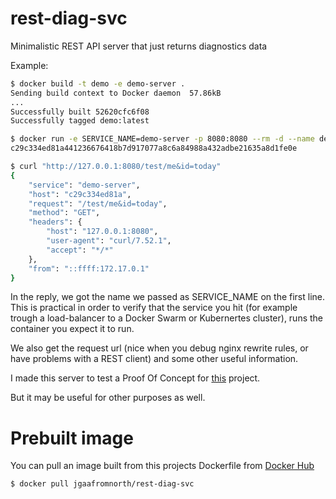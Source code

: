 # rest-diag-svc
Minimalistic REST API server that just returns diagnostics data

Example:

```sh
$ docker build -t demo -e demo-server .
Sending build context to Docker daemon  57.86kB
...
Successfully built 52620cfc6f08
Successfully tagged demo:latest

$ docker run -e SERVICE_NAME=demo-server -p 8080:8080 --rm -d --name demo demo
c29c334ed81a441236676418b7d917077a8c6a84988a432adbe21635a8d1fe0e

$ curl "http://127.0.0.1:8080/test/me&id=today"
{
    "service": "demo-server",
    "host": "c29c334ed81a",
    "request": "/test/me&id=today",
    "method": "GET",
    "headers": {
        "host": "127.0.0.1:8080",
        "user-agent": "curl/7.52.1",
        "accept": "*/*"
    },
    "from": "::ffff:172.17.0.1"
}
```

In the reply, we got the name we passed as SERVICE_NAME on the first line. This is practical in order to verify that the service you hit (for example trough a load-balancer to a Docker Swarm or Kubernertes cluster), runs the container you expect it to run.

We also get the request url (nice when you debug nginx rewrite rules, or have problems with a REST client) and some other useful information.

I made this server to test a Proof Of Concept for [this](https://github.com/jgaa/nginx-swarm-proxy) project.

But it may be useful for other purposes as well.

# Prebuilt image

You can pull an image built from this projects Dockerfile from [Docker Hub](https://hub.docker.com/r/jgaafromnorth/rest-diag-svc/)

```sh
$ docker pull jgaafromnorth/rest-diag-svc

```
